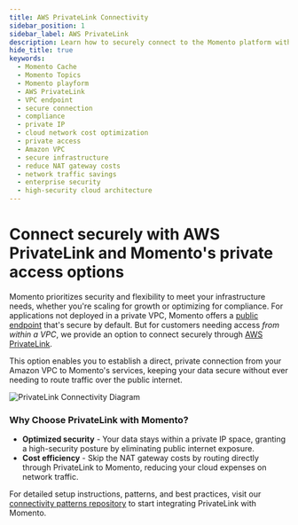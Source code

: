 ```yaml
---
title: AWS PrivateLink Connectivity
sidebar_position: 1
sidebar_label: AWS PrivateLink
description: Learn how to securely connect to the Momento platform within your Amazon VPC using AWS PrivateLink for optimized security and cost efficiency.
hide_title: true
keywords:
  - Momento Cache
  - Momento Topics
  - Momento playform
  - AWS PrivateLink
  - VPC endpoint
  - secure connection
  - compliance
  - private IP
  - cloud network cost optimization
  - private access
  - Amazon VPC
  - secure infrastructure
  - reduce NAT gateway costs
  - network traffic savings
  - enterprise security
  - high-security cloud architecture
---
```


# Connect securely with AWS PrivateLink and Momento's private access options

Momento prioritizes security and flexibility to meet your infrastructure needs, whether you're scaling for growth or optimizing for compliance. For applications not deployed in a private VPC, Momento offers a [public endpoint](/platform/regions) that's secure by default. But for customers needing access *from within a VPC*, we provide an option to connect securely through [AWS PrivateLink](https://aws.amazon.com/privatelink/).

This option enables you to establish a direct, private connection from your Amazon VPC to Momento's services, keeping your data secure without ever needing to route traffic over the public internet.

![PrivateLink Connectivity Diagram](/img/vpc-diagram.jpeg)

### Why Choose PrivateLink with Momento?

* **Optimized security** - Your data stays within a private IP space, granting a high-security posture by eliminating public internet exposure.
* **Cost efficiency** - Skip the NAT gateway costs by routing directly through PrivateLink to Momento, reducing your cloud expenses on network traffic.

For detailed setup instructions, patterns, and best practices, visit our [connectivity patterns repository](https://github.com/momentohq/connectivity-patterns) to start integrating PrivateLink with Momento.
